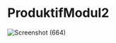 # ProduktifModul2
![Screenshot (664)](https://user-images.githubusercontent.com/43197833/91957735-a1fac200-ed30-11ea-8c1e-6abc3ddbd720.png)
